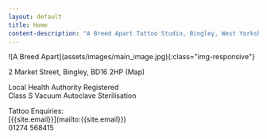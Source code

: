 ```yaml
---
layout: default
title: Home
content-description: "A Breed Apart Tattoo Studio, Bingley, West Yorkshire. Established 2010."
---
```


<div class="main-image" markdown="1">
  ![A Breed Apart](assets/images/main_image.jpg){:class="img-responsive"}
</div>


<div class="main">
  <div class="container">

<section class="row">
<section class="col" markdown="1">
  <p class="motto">2 Market Street, Bingley, BD16 2HP (Map)</p>
  <p class="motto">
    Local Health Authority Registered<br>
    Class S Vacuum Autoclave Sterilisation
  </p>
  
  <p class="motto" markdown="1">Tattoo Enquiries:<br>
  <i class="far fa-envelope"></i> [{{site.email}}](mailto:{{site.email}})<br>
  <i class="fas fa-phone"></i> 01274 568415</p>
  
</section>
</section>


</div>
</div>
